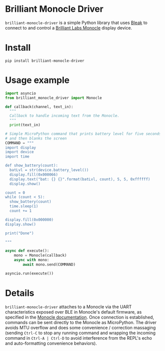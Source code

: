 # Brilliant Monocle Driver

`brilliant-monocle-driver` is a simple Python library that uses
[Bleak](https://github.com/hbldh/bleak) to connect to and control a [Brilliant Labs Monocle](https://www.brilliantmonocle.com/) display device.

# Install

`pip install brilliant-monocle-driver`


# Usage example

``` Python
import asyncio
from brilliant_monocle_driver import Monocle

def callback(channel, text_in):
  """
  Callback to handle incoming text from the Monocle.
  """
  print(text_in)

# Simple MicroPython command that prints battery level for five seconds
# and then blanks the screen
COMMAND = """
import display
import device
import time

def show_battery(count):
  batLvl = str(device.battery_level())
  display.fill(0x000066)
  display.text("bat: {} {}".format(batLvl, count), 5, 5, 0xffffff)
  display.show()

count = 0
while (count < 5):
  show_battery(count)
  time.sleep(1)
  count += 1

display.fill(0x000000)
display.show()

print("Done")

"""

async def execute():
    mono = Monocle(callback)
    async with mono:
        await mono.send(COMMAND)

asyncio.run(execute())

```

# Details

`brilliant-monocle-driver` attaches to a Monocle via the UART characteristics exposed over
BLE in Monocle's default firmware, as specified in the
[Monocle documentation](https://docs.brilliantmonocle.com/micropython/micropython/#under-the-hood). Once
connection is established, commands can be sent directly to the Monocle as
MicroPython. The driver avoids MTU overflow and does some convenience /
correction massaging (sending `Ctrl-C` to stop any running command and wrapping
the incoming command in `Ctrl-A | Ctrl-D` to avoid interference from the REPL's
echo and auto-formatting convenience behaviors).

